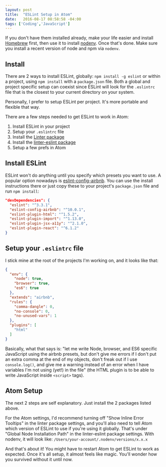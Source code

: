 ```yaml
---
layout: post
title:  "ESLint Setup in Atom"
date:   2016-08-17 08:58:58 -04:00
tags: ['Coding','JavaScript']
---
```


If you don't have them installed already, make your life easier and install [Homebrew][1] first, then use it to install [nodenv][2]. Once that's done. Make sure you install a recent version of node and npm via `nodenv`.

## Install

There are 2 ways to install ESLint, globally: `npm install -g eslint` or within a project, using `npm install` with a `package.json` file. Both a global and project specific setup can coexist since ESLint will look for the `.eslintrc` file that is the closest to your current directory on your system.

Personally, I prefer to setup ESLint per project. It's more portable and flexible that way.

There are a few steps needed to get ESLint to work in Atom:

1. Install ESLint in your project
2. Setup your `.eslintrc` file
3. Install the [Linter package][3]
4. Install the [linter-eslint package][4]
5. Setup a few prefs in Atom

## Install ESLint

ESLint won't do anything until you specify which presets you want to use. A popular option nowadays is [eslint-config-airbnb][5]. You can use the install instructions there or just copy these to your project's `package.json` file and run `npm install`:

```json
"devDependencies": {
  "eslint": "^3.3.1",
  "eslint-config-airbnb": "^10.0.1",
  "eslint-plugin-html": "^1.5.2",
  "eslint-plugin-import": "^1.13.0",
  "eslint-plugin-jsx-a11y": "^2.1.0",
  "eslint-plugin-react": "^6.1.2"
}
```

## Setup your `.eslintrc` file

I stick mine at the root of the projects I'm working on, and it looks like that:

```json
{
  "env": {
    "node": true,
    "browser": true,
    "es6": true
  },
  "extends": "airbnb",
  "rules": {
    "comma-dangle": 0,
    "no-console": 0,
    "no-unused-vars": 1
  },
  "plugins": [
    "html"
  ]
}
```

Basically, what that says is: "let me write Node, browser, and ES6 specific JavaScript using the airbnb presets, but don't give me errors if I don't put an extra comma at the end of my objects, don't freak out if I use `console.log()`, and give me a warning instead of an error when I have variables I'm not using (yet!) in the file" (the HTML plugin is to be able to write JavaScript inside `<script>` tags).

## Atom Setup

The next 2 steps are self explanatory. Just install the 2 packages listed above.

For the Atom settings, I'd recommend turning off "Show Inline Error Tooltips" in the linter package settings, and you'll also need to tell Atom which version of ESLint to use if you're using it globally. That's under "Global Node Installation Path" in the linter-eslint package settings. With nodenv, it will look like: `/Users/your-account/.nodenv/versions/x.x.x`

And that's about it! You might have to restart Atom to get ESLint to work as expected. Once it's all setup, it almost feels like magic. You'll wonder how you survived without it until now.

[1]:http://brew.sh
[2]:https://github.com/nodenv/nodenv#homebrew-on-mac-os-x
[3]:https://atom.io/packages/linter
[4]:https://atom.io/packages/linter-eslint
[5]:https://www.npmjs.com/package/eslint-config-airbnb
